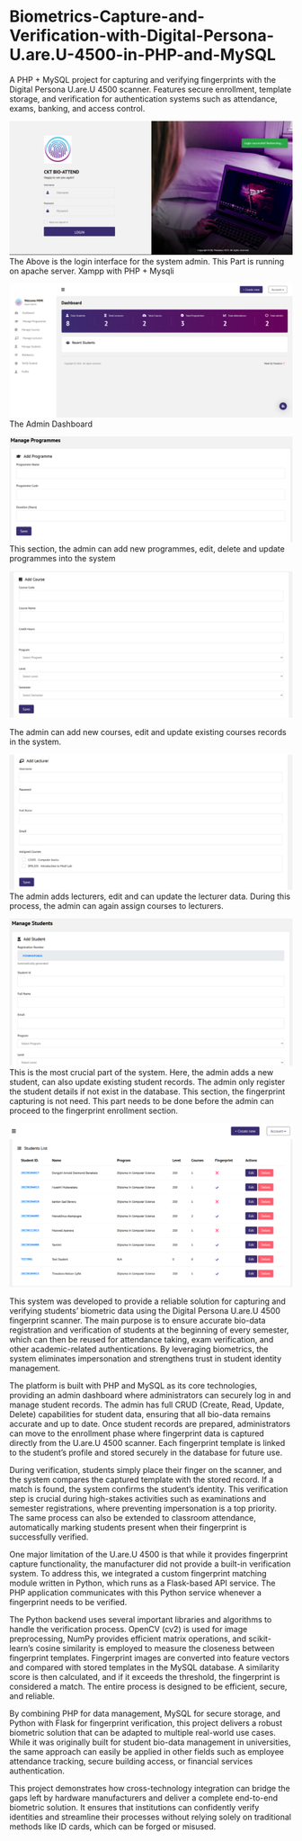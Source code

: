 # Biometrics-Capture-and-Verification-with-Digital-Persona-U.are.U-4500-in-PHP-and-MySQL
A PHP + MySQL project for capturing and verifying fingerprints with the Digital Persona U.are.U 4500 scanner. Features secure enrollment, template storage, and verification for authentication systems such as attendance, exams, banking, and access control.



![Screenshot of the Login Interface.](/ss/3.png)
The Above is the login interface for the system admin. This Part is running on apache server. Xampp with PHP + Mysqli


![Admin Dashboard Interface.](/ss/4.png)
The Admin Dashboard


![Manage Programme Interface.](/ss/5.png)
This section, the admin can add new programmes, edit, delete and update programmes into the system


![Manage Courses Interface.](/ss/9.png)

The admin can add new courses, edit and update existing courses records in the system.

![Manage Lecturers Interface.](/ss/11.png)
The admin adds lecturers, edit and can update the lecturer data. During this process, the admin can again assign courses to lecturers.


![Manage Students Interface.](/ss/14.png)
This is the most crucial part of the system. Here, the admin adds a new student, can also update existing student records. The admin only register the student details if not exist in the database. This section, the fingerprint capturing is not need. This part needs to be done before the admin can proceed to the fingerprint enrollment section.

![Students List Interface.](/ss/16.png)




This system was developed to provide a reliable solution for capturing and verifying students’ biometric data using the Digital Persona U.are.U 4500 fingerprint scanner. The main purpose is to ensure accurate bio-data registration and verification of students at the beginning of every semester, which can then be reused for attendance taking, exam verification, and other academic-related authentications. By leveraging biometrics, the system eliminates impersonation and strengthens trust in student identity management.

The platform is built with PHP and MySQL as its core technologies, providing an admin dashboard where administrators can securely log in and manage student records. The admin has full CRUD (Create, Read, Update, Delete) capabilities for student data, ensuring that all bio-data remains accurate and up to date. Once student records are prepared, administrators can move to the enrollment phase where fingerprint data is captured directly from the U.are.U 4500 scanner. Each fingerprint template is linked to the student’s profile and stored securely in the database for future use.

During verification, students simply place their finger on the scanner, and the system compares the captured template with the stored record. If a match is found, the system confirms the student’s identity. This verification step is crucial during high-stakes activities such as examinations and semester registrations, where preventing impersonation is a top priority. The same process can also be extended to classroom attendance, automatically marking students present when their fingerprint is successfully verified.

One major limitation of the U.are.U 4500 is that while it provides fingerprint capture functionality, the manufacturer did not provide a built-in verification system. To address this, we integrated a custom fingerprint matching module written in Python, which runs as a Flask-based API service. The PHP application communicates with this Python service whenever a fingerprint needs to be verified.

The Python backend uses several important libraries and algorithms to handle the verification process. OpenCV (cv2) is used for image preprocessing, NumPy provides efficient matrix operations, and scikit-learn’s cosine similarity is employed to measure the closeness between fingerprint templates. Fingerprint images are converted into feature vectors and compared with stored templates in the MySQL database. A similarity score is then calculated, and if it exceeds the threshold, the fingerprint is considered a match. The entire process is designed to be efficient, secure, and reliable.

By combining PHP for data management, MySQL for secure storage, and Python with Flask for fingerprint verification, this project delivers a robust biometric solution that can be adapted to multiple real-world use cases. While it was originally built for student bio-data management in universities, the same approach can easily be applied in other fields such as employee attendance tracking, secure building access, or financial services authentication.

This project demonstrates how cross-technology integration can bridge the gaps left by hardware manufacturers and deliver a complete end-to-end biometric solution. It ensures that institutions can confidently verify identities and streamline their processes without relying solely on traditional methods like ID cards, which can be forged or misused.
